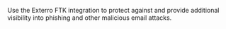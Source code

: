Use the Exterro FTK integration to protect against and provide additional visibility into phishing and other malicious email attacks.	
			
			

